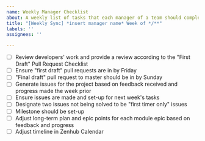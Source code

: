```yaml
---
name: Weekly Manager Checklist
about: A weekly list of tasks that each manager of a team should complete every week
title: "[Weekly Sync] *insert manager name* Week of */**"
labels: ''
assignees: ''

---
```


- [ ] Review developers' work and provide a review according to the "First Draft" Pull Request Checklist 
- [ ] Ensure "first draft" pull requests are in by Friday
- [ ] "Final draft" pull request to master should be in by Sunday
- [ ] Generate issues for the project based on feedback received and progress made the week prior
- [ ] Ensure issues are made and set-up for next week's tasks 
- [ ] Designate two issues not being solved to be "first timer only" issues
- [ ] Milestone should be set-up
- [ ] Adjust long-term plan and epic points for each module epic based on feedback and progress
- [ ] Adjust timeline in Zenhub Calendar
